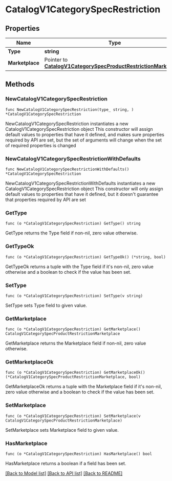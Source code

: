 # CatalogV1CategorySpecRestriction

## Properties

Name | Type | Description | Notes
------------ | ------------- | ------------- | -------------
**Type** | **string** |  | 
**Marketplace** | Pointer to [**CatalogV1CategorySpecProductRestrictionMarketplace**](CatalogV1CategorySpecProductRestrictionMarketplace.md) |  | [optional] 

## Methods

### NewCatalogV1CategorySpecRestriction

`func NewCatalogV1CategorySpecRestriction(type_ string, ) *CatalogV1CategorySpecRestriction`

NewCatalogV1CategorySpecRestriction instantiates a new CatalogV1CategorySpecRestriction object
This constructor will assign default values to properties that have it defined,
and makes sure properties required by API are set, but the set of arguments
will change when the set of required properties is changed

### NewCatalogV1CategorySpecRestrictionWithDefaults

`func NewCatalogV1CategorySpecRestrictionWithDefaults() *CatalogV1CategorySpecRestriction`

NewCatalogV1CategorySpecRestrictionWithDefaults instantiates a new CatalogV1CategorySpecRestriction object
This constructor will only assign default values to properties that have it defined,
but it doesn't guarantee that properties required by API are set

### GetType

`func (o *CatalogV1CategorySpecRestriction) GetType() string`

GetType returns the Type field if non-nil, zero value otherwise.

### GetTypeOk

`func (o *CatalogV1CategorySpecRestriction) GetTypeOk() (*string, bool)`

GetTypeOk returns a tuple with the Type field if it's non-nil, zero value otherwise
and a boolean to check if the value has been set.

### SetType

`func (o *CatalogV1CategorySpecRestriction) SetType(v string)`

SetType sets Type field to given value.


### GetMarketplace

`func (o *CatalogV1CategorySpecRestriction) GetMarketplace() CatalogV1CategorySpecProductRestrictionMarketplace`

GetMarketplace returns the Marketplace field if non-nil, zero value otherwise.

### GetMarketplaceOk

`func (o *CatalogV1CategorySpecRestriction) GetMarketplaceOk() (*CatalogV1CategorySpecProductRestrictionMarketplace, bool)`

GetMarketplaceOk returns a tuple with the Marketplace field if it's non-nil, zero value otherwise
and a boolean to check if the value has been set.

### SetMarketplace

`func (o *CatalogV1CategorySpecRestriction) SetMarketplace(v CatalogV1CategorySpecProductRestrictionMarketplace)`

SetMarketplace sets Marketplace field to given value.

### HasMarketplace

`func (o *CatalogV1CategorySpecRestriction) HasMarketplace() bool`

HasMarketplace returns a boolean if a field has been set.


[[Back to Model list]](../README.md#documentation-for-models) [[Back to API list]](../README.md#documentation-for-api-endpoints) [[Back to README]](../README.md)



